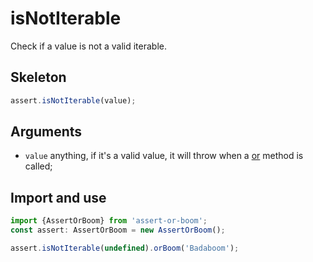 # isNotIterable

Check if a value is not a valid iterable.

## Skeleton

```ts
assert.isNotIterable(value);
```

## Arguments

- `value` anything, if it's a valid value, it will throw when a [or](../or.md) method is called;

## Import and use

```ts
import {AssertOrBoom} from 'assert-or-boom';
const assert: AssertOrBoom = new AssertOrBoom();

assert.isNotIterable(undefined).orBoom('Badaboom');
```
